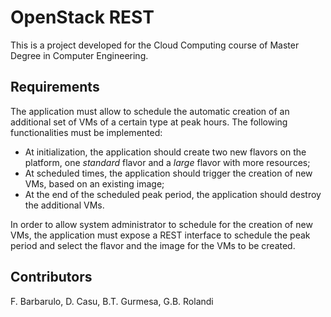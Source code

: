 # OpenStack REST

This is a project developed for the Cloud Computing course of Master Degree in Computer Engineering.

## Requirements

The application must allow to schedule the automatic creation of an additional set of VMs of a certain type at peak hours.
The following functionalities must be implemented:

- At initialization, the application should create two new flavors on the platform, one _standard_ flavor and a _large_ flavor with more resources;
- At scheduled times, the application should trigger the creation of new VMs, based on an existing image;
- At the end of the scheduled peak period, the application should destroy the additional VMs.

In order to allow system administrator to schedule for the creation of new VMs, the application must expose a REST interface to schedule the peak period and select the flavor and the image for the VMs to be created.

## Contributors
F. Barbarulo, D. Casu, B.T. Gurmesa, G.B. Rolandi 
